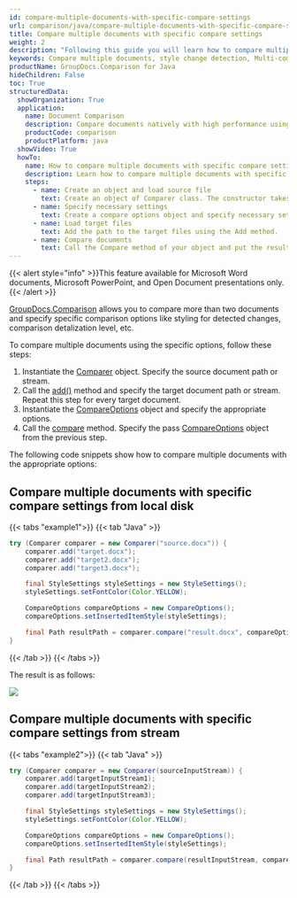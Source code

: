 ```yaml
---
id: compare-multiple-documents-with-specific-compare-settings
url: comparison/java/compare-multiple-documents-with-specific-compare-settings
title: Compare multiple documents with specific compare settings
weight: 2
description: "Following this guide you will learn how to compare multiple documents with different customizations - style detection, change comparison detalization level and more."
keywords: Compare multiple documents, style change detection, Multi-compare files
productName: GroupDocs.Comparison for Java
hideChildren: False
toc: True
structuredData:
  showOrganization: True
  application:
    name: Document Comparison
    description: Compare documents natively with high performance using Java language and GroupDocs.Comparison for Java
    productCode: comparison
    productPlatform: java
  showVideo: True
  howTo:
    name: How to compare multiple documents with specific compare settings in Java
    description: Learn how to compare multiple documents with specific compare settings in Java step by step
    steps:
      - name: Create an object and load source file
        text: Create an object of Comparer class. The constructor takes the source file path parameter. You may specify absolute or relative file path as per your requirements.
      - name: Specify necessary settings
        text: Create a compare options object and specify necessary settings.
      - name: Load target files
        text: Add the path to the target files using the Add method.
      - name: Compare documents
        text: Call the Compare method of your object and put the resulting file path parameter and the options object.
---
```


{{< alert style="info" >}}This feature available for Microsoft Word documents, Microsoft PowerPoint, and Open Document presentations only.{{< /alert >}}

[GroupDocs.Comparison](https://products.groupdocs.com/comparison/java) allows you to compare more than two documents and specify specific comparison options like styling for detected changes, comparison detalization level, etc.

To compare multiple documents using the specific options, follow these steps:

1.  Instantiate the [Comparer](https://reference.groupdocs.com/comparison/java/com.groupdocs.comparison/comparer) object. Specify the source document path or stream.
2. Call the [add()](https://reference.groupdocs.com/comparison/java/com.groupdocs.comparison/comparer/#add-java.lang.String-) method and specify the target document path or stream. Repeat this step for every target document.
3.  Instantiate the [CompareOptions](https://reference.groupdocs.com/comparison/java/com.groupdocs.comparison.options/compareoptions) object and specify the appropriate options.
4.  Call the [compare](https://reference.groupdocs.com/comparison/java/com.groupdocs.comparison/comparer/#compare-java.lang.String-com.groupdocs.comparison.options.CompareOptions-) method. Specify the pass [CompareOptions](https://reference.groupdocs.com/comparison/java/com.groupdocs.comparison.options/compareoptions) object from the previous step.

The following code snippets show how to compare multiple documents with the appropriate options:

## Compare multiple documents with specific compare settings from local disk

{{< tabs "example1">}}
{{< tab "Java" >}}
```java
try (Comparer comparer = new Comparer("source.docx")) {
    comparer.add("target.docx");
    comparer.add("target2.docx");
    comparer.add("target3.docx");

    final StyleSettings styleSettings = new StyleSettings();
    styleSettings.setFontColor(Color.YELLOW);

    CompareOptions compareOptions = new CompareOptions();
    compareOptions.setInsertedItemStyle(styleSettings);

    final Path resultPath = comparer.compare("result.docx", compareOptions);
}
```
{{< /tab >}}
{{< /tabs >}}

The result is as follows:

![](/comparison/java/images/compare-multiple-settings.png)

## Compare multiple documents with specific compare settings from stream

{{< tabs "example2">}}
{{< tab "Java" >}}
```java
try (Comparer comparer = new Comparer(sourceInputStream)) {
    comparer.add(targetInputStream1);
    comparer.add(targetInputStream2);
    comparer.add(targetInputStream3);

    final StyleSettings styleSettings = new StyleSettings();
    styleSettings.setFontColor(Color.YELLOW);

    CompareOptions compareOptions = new CompareOptions();
    compareOptions.setInsertedItemStyle(styleSettings);

    final Path resultPath = comparer.compare(resultInputStream, compareOptions);
}
```
{{< /tab >}}
{{< /tabs >}}
